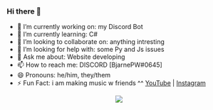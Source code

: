 ### Hi there 👋
- 🔭 I’m currently working on: my Discord Bot
- 🌱 I’m currently learning: C# 
- 👯 I’m looking to collaborate on: anything intresting
- 🤔 I’m looking for help with: some Py and Js issues
- 💬 Ask me about: Website developing
- 📫 How to reach me: DISCORD [BjarnePW#0645]
- 😄 Pronouns: he/him, they/them
- ⚡ Fun Fact: i am making music w friends ^^ [YouTube](https://youtube.com/@anxy-music) | [Instagram](https://instagram.com/anxymusic) 

<p align="center" background="#30243c">
    <img src="https://github-readme-stats.vercel.app/api?username=BjarnePW&show_icons=true&theme=synthwave"/>
</p>

